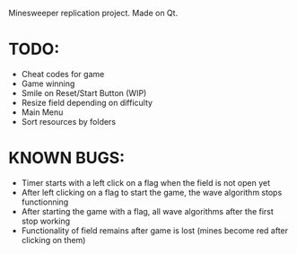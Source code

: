 Minesweeper replication project. Made on Qt.

# TODO:

- Cheat codes for game 
- Game winning
- Smile on Reset/Start Button (WIP)
- Resize field depending on difficulty
- Main Menu
- Sort resources by folders

# KNOWN BUGS:

- Timer starts with a left click on a flag when the field is not open yet
- After left clicking on a flag to start the game, the wave algorithm stops functionning 
- After starting the game with a flag, all wave algorithms after the first stop working
- Functionality of field remains after game is lost (mines become red after clicking on them)
